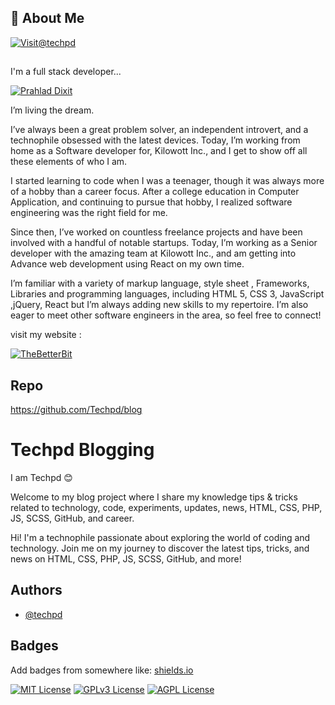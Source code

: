 
## 🚀 About Me 
[![Visit](https://thebetterbit.com/wp-content/uploads/2023/02/link.svg)](#)[@techpd](https://www.linkedin.com/in/prahlad-dixit-4022841b6/)
##

I'm a full stack developer... 


[![Prahlad Dixit](https://media.licdn.com/dms/image/C4D16AQHWjjeBBYGNfA/profile-displaybackgroundimage-shrink_350_1400/0/1653446727578?e=1681948800&v=beta&t=A9asSVc3EzMDYNpkcxvEmJj27kkVxrTf4hDQPlWVlxM)](https://www.linkedin.com/in/prahlad-dixit-4022841b6/)

I’m living the dream.

I’ve always been a great problem solver, an independent introvert, and a technophile obsessed with the latest devices. Today, I’m working from home as a Software developer for, Kilowott Inc., and I get to show off all these elements of who I am.

I started learning to code when I was a teenager, though it was always more of a hobby than a career focus. After a college education in Computer Application, and continuing to pursue that hobby, I realized software engineering was the right field for me.

Since then, I’ve worked on countless freelance projects and have been involved with a handful of notable startups. Today, I’m working as a Senior developer with the amazing team at Kilowott Inc., and am getting into Advance web development using React on my own time.

I’m familiar with a variety of markup language, style sheet , Frameworks, Libraries and programming languages, including HTML 5, CSS 3, JavaScript ,jQuery, React but I’m always adding new skills to my repertoire. I’m also eager to meet other software engineers in the area, so feel free to connect!

visit my website : 

[![TheBetterBit](https://thebetterbit.com/wp-content/uploads/2022/04/logo.png)](https://thebetterbit.com/)
## Repo

https://github.com/Techpd/blog


# Techpd Blogging

I am Techpd 😊

Welcome to my blog project where I share my knowledge tips & tricks related to technology, code, experiments, updates, news, HTML, CSS, PHP, JS, SCSS, GitHub, and career.

Hi! I'm a technophile passionate about exploring the world of coding and technology. Join me on my journey to discover the latest tips, tricks, and news on HTML, CSS, PHP, JS, SCSS, GitHub, and more!
## Authors

- [@techpd](https://github.com/Techpd)


## Badges

Add badges from somewhere like: [shields.io](https://shields.io/)

[![MIT License](https://img.shields.io/badge/License-MIT-green.svg)](https://choosealicense.com/licenses/mit/)
[![GPLv3 License](https://img.shields.io/badge/License-GPL%20v3-yellow.svg)](https://opensource.org/licenses/)
[![AGPL License](https://img.shields.io/badge/license-AGPL-blue.svg)](http://www.gnu.org/licenses/agpl-3.0)


